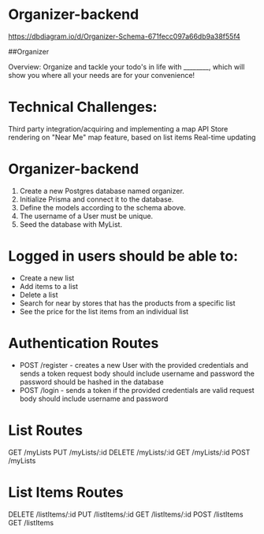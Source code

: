 # Organizer-backend

https://dbdiagram.io/d/Organizer-Schema-671fecc097a66db9a38f55f4

##Organizer

Overview:
Organize and tackle your todo's in life with ________, which will show you where all your needs are for your convenience!

# Technical Challenges:
Third party integration/acquiring and implementing a map API
Store rendering on "Near Me" map feature, based on list items
Real-time updating

# Organizer-backend
1. Create a new Postgres database named organizer.
2. Initialize Prisma and connect it to the database.
3. Define the models according to the schema above.
4. The username of a User must be unique.
5. Seed the database with MyList.
   
# Logged in users should be able to:
- Create a new list
- Add items to a list
- Delete a list
- Search for near by stores that has the products from a specific list
- See the price for the list items from an individual list
  
# Authentication Routes
- POST /register -  creates a new User with the provided credentials and sends a token
request body should include username and password
the password should be hashed in the database
- POST /login - sends a token if the provided credentials are valid
request body should include username and password

# List Routes
GET /myLists
PUT /myLists/:id
DELETE /myLists/:id
GET /myLists/:id
POST /myLists

# List Items Routes
DELETE /listItems/:id
PUT /listItems/:id
GET /listItems/:id
POST /listItems
GET /listItems
